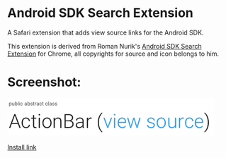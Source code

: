 # Android SDK Search Extension
A Safari extension that adds view source links for the Android SDK.

This extension is derived from Roman Nurik's [Android SDK Search Extension](https://github.com/romannurik/AndroidSDKSearchExtension) for Chrome, all copyrights for source and icon belongs to him.

# Screenshot:
![ScreenShot](screenshot.png)

[Install link](https://raw.githubusercontent.com/0legg/AndroidSDKSearchExtension/master/AndroidSDKSearch.safariextz)